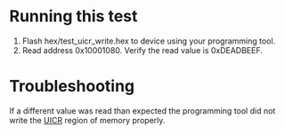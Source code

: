 # Running this test
1. Flash hex/test_uicr_write.hex to device using your programming tool.
2. Read address 0x10001080. Verify the read value is 0xDEADBEEF.

# Troubleshooting
If a different value was read than expected the programming tool did not write the [UICR](https://infocenter.nordicsemi.com/topic/com.nordic.infocenter.nrf52832.ps.v1.0/nvmc.html?cp=1_3_0_9_2#concept_etv_shz_vr) region of memory properly.
